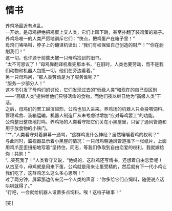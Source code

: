# 情书  
养鸡场最近有点乱。  
一开始，是母鸡拒绝把鸡蛋上交人类，它们上蹿下跳，甚至扑翻了装鸡蛋的箱子。  
养鸡场唯一的人类严厉地训斥它们：“快点，把鸡蛋产在箱子里！”  
母鸡们咯咯叫，脖子上的翻译机读出：“我们有权保留自己创造的财产！”“你在剥削我们！”  
这一切，也许源于前些天被一只母鸡捡到的旧书。  
“太不可思议了！”母鸡靠翻译机看完那本书，“在旧时，人类也要劳动，而不是我们动物和机器人包揽一切，他们在旁边看着。”  
另一只母鸡问，“那人类劳动是为了服务谁呢？”  
“服务一少部分人！”  
这本书引发了母鸡们的讨论，它们发现过去的“低级人类”和现在的自己没区别——“高级人类”提供给他们只够活命的食物，而他们夜以继日地为“高级人类”干活。  
之后，母鸡们的罢工越演越烈，公鸡也加入进来。养鸡场的机器人只会投喂饲料、管理鸡舍、装箱运输，机器人制造厂从未考虑过增加“应对母鸡罢工”的功能。  
公鸡整日整夜地打鸣，养鸡场的人类看守把它们关在小黑屋里，只留了通风管道和用于放食物的小铁门。  
“艹，”人类看守对着屏幕一通骂，“这群鸡发什么神经？居然嚷嚷着鸡的权利？”  
与此同时，监视器显示着小黑屋的情况：一只母鸡朝通风管道推下一张纸片，上面用鸡爪歪歪扭扭地写着“坚持住，同志，等我们争取到自由恋爱的权利，我就嫁给你！共勉！”    
“…笑死我了！”人类看守又说，“他妈的，这群鸡还写情书，还想着自由恋爱呢！从古至今，母鸡就是用来下蛋，公鸡就是用来让蛋受精的，然后就有下一代小鸡让我们吃了，这群鸡怎么这么多心思啊！”   
过了两分钟，屏幕那边传来另一个人类的声音：“你多给它们点饲料，随便说点话哄哄就得了。”  
“行吧，一会就给机器人设置多点饲料。唉！这档子破事！”  
  
[完]  
